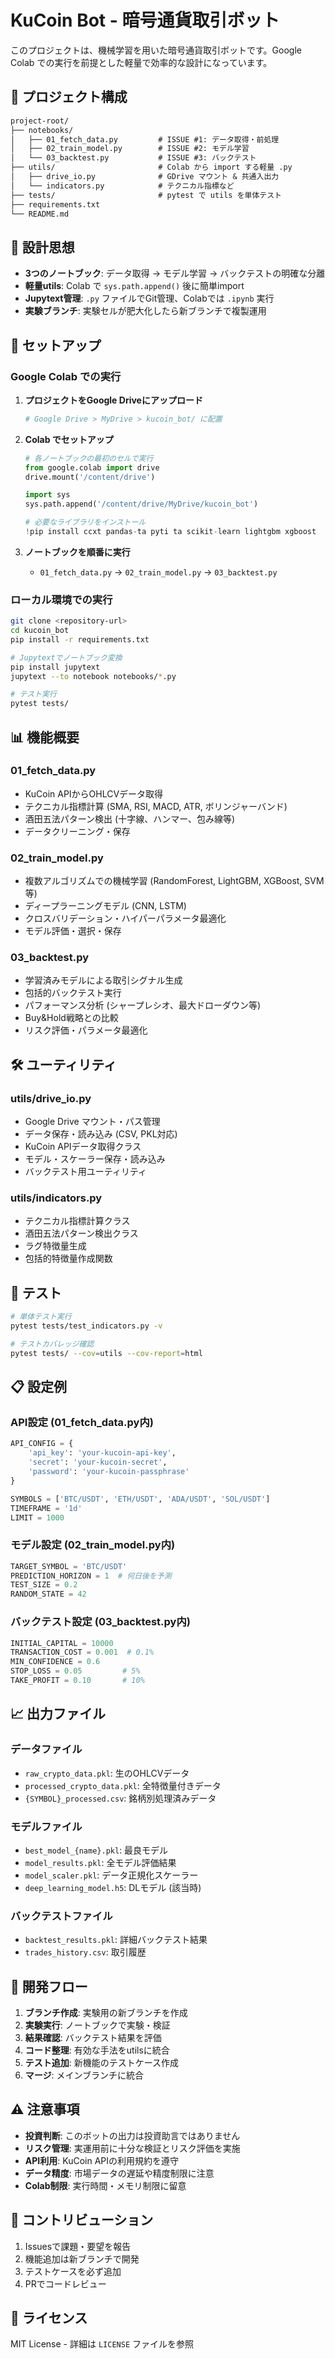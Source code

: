# KuCoin Bot - 暗号通貨取引ボット

このプロジェクトは、機械学習を用いた暗号通貨取引ボットです。Google Colab での実行を前提とした軽量で効率的な設計になっています。

## 📁 プロジェクト構成

```md
project-root/
├── notebooks/
│   ├── 01_fetch_data.py         # ISSUE #1: データ取得・前処理
│   ├── 02_train_model.py        # ISSUE #2: モデル学習
│   └── 03_backtest.py           # ISSUE #3: バックテスト
├── utils/                       # Colab から import する軽量 .py
│   ├── drive_io.py              # GDrive マウント & 共通入出力
│   └── indicators.py            # テクニカル指標など
├── tests/                       # pytest で utils を単体テスト
├── requirements.txt
└── README.md
```

## 🎯 設計思想

- **3つのノートブック**: データ取得 → モデル学習 → バックテストの明確な分離
- **軽量utils**: Colab で `sys.path.append()` 後に簡単import
- **Jupytext管理**: `.py` ファイルでGit管理、Colabでは `.ipynb` 実行
- **実験ブランチ**: 実験セルが肥大化したら新ブランチで複製運用

## 🚀 セットアップ

### Google Colab での実行

1. **プロジェクトをGoogle Driveにアップロード**
   ```bash
   # Google Drive > MyDrive > kucoin_bot/ に配置
   ```

2. **Colab でセットアップ**
   ```python
   # 各ノートブックの最初のセルで実行
   from google.colab import drive
   drive.mount('/content/drive')
   
   import sys
   sys.path.append('/content/drive/MyDrive/kucoin_bot')
   
   # 必要なライブラリをインストール
   !pip install ccxt pandas-ta pyti ta scikit-learn lightgbm xgboost
   ```

3. **ノートブックを順番に実行**
   - `01_fetch_data.py` → `02_train_model.py` → `03_backtest.py`

### ローカル環境での実行

```bash
git clone <repository-url>
cd kucoin_bot
pip install -r requirements.txt

# Jupytextでノートブック変換
pip install jupytext
jupytext --to notebook notebooks/*.py

# テスト実行
pytest tests/
```

## 📊 機能概要

### 01_fetch_data.py
- KuCoin APIからOHLCVデータ取得
- テクニカル指標計算 (SMA, RSI, MACD, ATR, ボリンジャーバンド)
- 酒田五法パターン検出 (十字線、ハンマー、包み線等)
- データクリーニング・保存

### 02_train_model.py
- 複数アルゴリズムでの機械学習 (RandomForest, LightGBM, XGBoost, SVM等)
- ディープラーニングモデル (CNN, LSTM)
- クロスバリデーション・ハイパーパラメータ最適化
- モデル評価・選択・保存

### 03_backtest.py
- 学習済みモデルによる取引シグナル生成
- 包括的バックテスト実行
- パフォーマンス分析 (シャープレシオ、最大ドローダウン等)
- Buy&Hold戦略との比較
- リスク評価・パラメータ最適化

## 🛠 ユーティリティ

### utils/drive_io.py
- Google Drive マウント・パス管理
- データ保存・読み込み (CSV, PKL対応)
- KuCoin APIデータ取得クラス
- モデル・スケーラー保存・読み込み
- バックテスト用ユーティリティ

### utils/indicators.py
- テクニカル指標計算クラス
- 酒田五法パターン検出クラス
- ラグ特徴量生成
- 包括的特徴量作成関数

## 🧪 テスト

```bash
# 単体テスト実行
pytest tests/test_indicators.py -v

# テストカバレッジ確認
pytest tests/ --cov=utils --cov-report=html
```

## 📋 設定例

### API設定 (01_fetch_data.py内)
```python
API_CONFIG = {
    'api_key': 'your-kucoin-api-key',
    'secret': 'your-kucoin-secret', 
    'password': 'your-kucoin-passphrase'
}

SYMBOLS = ['BTC/USDT', 'ETH/USDT', 'ADA/USDT', 'SOL/USDT']
TIMEFRAME = '1d'
LIMIT = 1000
```

### モデル設定 (02_train_model.py内)
```python
TARGET_SYMBOL = 'BTC/USDT'
PREDICTION_HORIZON = 1  # 何日後を予測
TEST_SIZE = 0.2
RANDOM_STATE = 42
```

### バックテスト設定 (03_backtest.py内)
```python
INITIAL_CAPITAL = 10000
TRANSACTION_COST = 0.001  # 0.1%
MIN_CONFIDENCE = 0.6
STOP_LOSS = 0.05         # 5%
TAKE_PROFIT = 0.10       # 10%
```

## 📈 出力ファイル

### データファイル
- `raw_crypto_data.pkl`: 生のOHLCVデータ
- `processed_crypto_data.pkl`: 全特徴量付きデータ
- `{SYMBOL}_processed.csv`: 銘柄別処理済みデータ

### モデルファイル
- `best_model_{name}.pkl`: 最良モデル
- `model_results.pkl`: 全モデル評価結果
- `model_scaler.pkl`: データ正規化スケーラー
- `deep_learning_model.h5`: DLモデル (該当時)

### バックテストファイル
- `backtest_results.pkl`: 詳細バックテスト結果
- `trades_history.csv`: 取引履歴

## 🔄 開発フロー

1. **ブランチ作成**: 実験用の新ブランチを作成
2. **実験実行**: ノートブックで実験・検証
3. **結果確認**: バックテスト結果を評価
4. **コード整理**: 有効な手法をutilsに統合
5. **テスト追加**: 新機能のテストケース作成
6. **マージ**: メインブランチに統合

## ⚠️ 注意事項

- **投資判断**: このボットの出力は投資助言ではありません
- **リスク管理**: 実運用前に十分な検証とリスク評価を実施
- **API利用**: KuCoin APIの利用規約を遵守
- **データ精度**: 市場データの遅延や精度制限に注意
- **Colab制限**: 実行時間・メモリ制限に留意

## 🤝 コントリビューション

1. Issuesで課題・要望を報告
2. 機能追加は新ブランチで開発
3. テストケースを必ず追加
4. PRでコードレビュー

## 📄 ライセンス

MIT License - 詳細は `LICENSE` ファイルを参照
